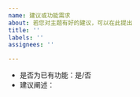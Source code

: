 ```yaml
---
name: 建议或功能需求
about: 若您对主题有好的建议，可以在此提出
title: ''
labels: ''
assignees: ''

---
```


- 是否为已有功能：是/否
- 建议阐述：
